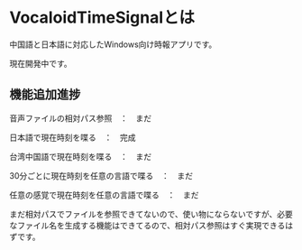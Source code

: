 # VocaloidTimeSignalとは

中国語と日本語に対応したWindows向け時報アプリです。

現在開発中です。

## 機能追加進捗

音声ファイルの相対パス参照　：　まだ

日本語で現在時刻を喋る　：　完成

台湾中国語で現在時刻を喋る　：　まだ

30分ごとに現在時刻を任意の言語で喋る　：　まだ

任意の感覚で現在時刻を任意の言語で喋る　：　まだ

まだ相対パスでファイルを参照できてないので、使い物にならないですが、必要なファイル名を生成する機能はできてるので、相対パス参照はすぐ実現できるはずです。
